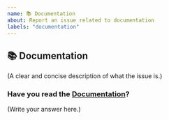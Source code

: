 ```yaml
---
name: 📚 Documentation
about: Report an issue related to documentation
labels: "documentation"
---
```


## 📚 Documentation

(A clear and concise description of what the issue is.)

### Have you read the [Documentation](https://github.com/praveenscience/Internship-LMS-FrontEnd/blob/main/Documentation.md)?

(Write your answer here.)
